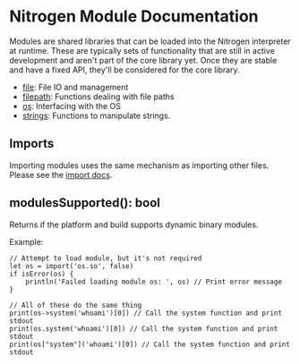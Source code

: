 # Nitrogen Module Documentation

Modules are shared libraries that can be loaded into the Nitrogen interpreter at runtime.
These are typically sets of functionality that are still in active development and aren't
part of the core library yet. Once they are stable and have a fixed API, they'll be
considered for the core library.

- [file](file.md): File IO and management
- [filepath](filepath.md): Functions dealing with file paths
- [os](os.md): Interfacing with the OS
- [strings](strings.md): Functions to manipulate strings.

## Imports

Importing modules uses the same mechanism as importing other files. Please see the [import docs](../stdlib/imports.md).

## modulesSupported(): bool

Returns if the platform and build supports dynamic binary modules.

Example:

```
// Attempt to load module, but it's not required
let os = import('os.so', false)
if isError(os) {
    println('Failed loading module os: ', os) // Print error message
}

// All of these do the same thing
print(os->system('whoami')[0]) // Call the system function and print stdout
print(os.system('whoami')[0]) // Call the system function and print stdout
print(os["system"]('whoami')[0]) // Call the system function and print stdout
```
